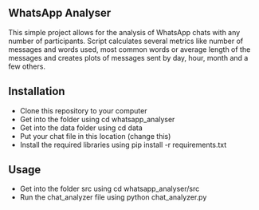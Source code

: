 WhatsApp Analyser
-------------------
This simple project allows for the analysis of WhatsApp chats with any number of participants. Script calculates several
 metrics like number of messages and words used, most common words or average length of the messages and creates plots
 of messages sent by day, hour, month and a few others.

Installation
-------------------
* Clone this repository to your computer
* Get into the folder using cd whatsapp_analyser
* Get into the data folder using cd data
* Put your chat file in this location (change this)
* Install the required libraries using pip install -r requirements.txt

Usage
-------------------
* Get into the folder src using cd whatsapp_analyser/src
* Run the chat_analyzer file using python chat_analyzer.py
